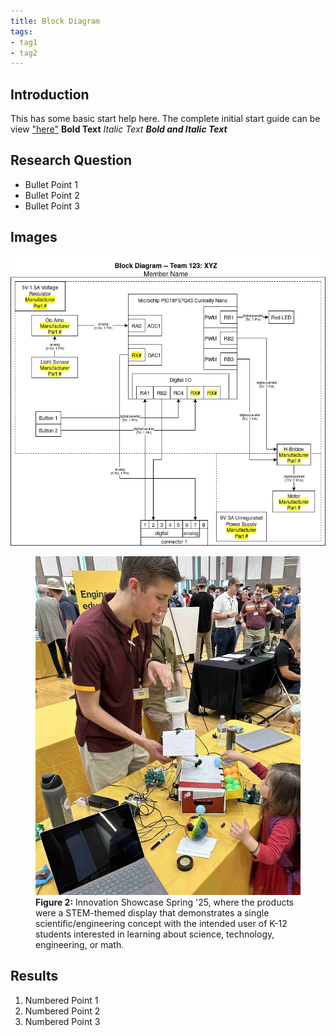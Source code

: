 ```yaml
---
title: Block Diagram
tags:
- tag1
- tag2
---
```


## Introduction
This has some basic start help here. The complete initial start guide can be view ["here"](https://embedded-systems-design.github.io/EGR304-Datasheet-Template/03-Schematic/schematic/) 
**Bold Text**
_Italic Text_
**_Bold and Italic Text_**

## Research Question

* Bullet Point 1
* Bullet Point 2
* Bullet Point 3

## Images

![Example of Indivial Block diagram ](individual-block-diagram.png)


<figure>
    <img src="../image/innovation_showcase_Sp-2025.jpg">
    <figcaption><strong>Figure 2:</strong> Innovation Showcase Spring '25, where the products were a STEM-themed display that demonstrates a single scientific/engineering concept with the intended user of K-12 students interested in learning about science, technology, engineering, or math.</figcaption>
</figure>

## Results

1. Numbered Point 1
1. Numbered Point 2
1. Numbered Point 3

